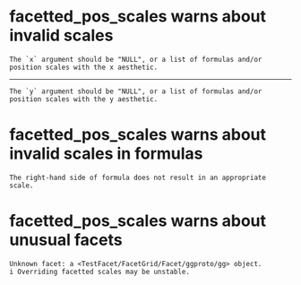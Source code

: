 # facetted_pos_scales warns about invalid scales

    The `x` argument should be "NULL", or a list of formulas and/or position scales with the x aesthetic.

---

    The `y` argument should be "NULL", or a list of formulas and/or position scales with the y aesthetic.

# facetted_pos_scales warns about invalid scales in formulas

    The right-hand side of formula does not result in an appropriate scale.

# facetted_pos_scales warns about unusual facets

    Unknown facet: a <TestFacet/FacetGrid/Facet/ggproto/gg> object.
    i Overriding facetted scales may be unstable.

